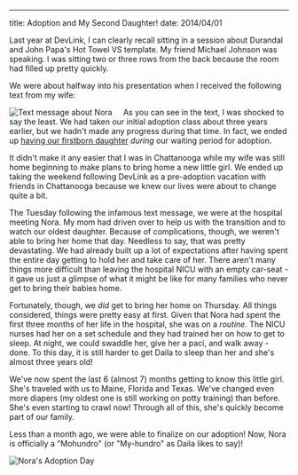 ---
title: Adoption and My Second Daughter!
date: 2014/04/01

Last year at DevLink, I can clearly recall sitting in a session about Durandal and John Papa's Hot Towel VS template. My friend Michael Johnson was speaking. I was sitting two or three rows from the back because the room had filled up pretty quickly. 

We were about halfway into his presentation when I received the following text from my wife:

<img src="https://s3.amazonaws.com/mohundro/blog/2014-04-01-nora-text.png" style="float: left; padding-right: 20px" alt="Text message about Nora" />

As you can see in the text, I was shocked to say the least. We had taken our initial adoption class about three years earlier, but we hadn't made any progress during that time. In fact, we ended up [having our firstborn daughter](/blog/2011/06/24/introducing-daila-joy/) *during* our waiting period for adoption.

It didn't make it any easier that I was in Chattanooga while my wife was still home beginning to make plans to bring home a new little girl. We ended up taking the weekend following DevLink as a pre-adoption vacation with friends in Chattanooga because we knew our lives were about to change quite a bit.

The Tuesday following the infamous text message, we were at the hospital meeting Nora. My mom had driven over to help us with the transition and to watch our oldest daughter. Because of complications, though, we weren't able to bring her home that day. Needless to say, that was pretty devastating. We had already built up a lot of expectations after having spent the entire day getting to hold her and take care of her. There aren't many things more difficult than leaving the hospital NICU with an empty car-seat - it gave us just a glimpse of what it might be like for many families who never get to bring their babies home.

Fortunately, though, we *did* get to bring her home on Thursday. All things considered, things were pretty easy at first. Given that Nora had spent the first three months of her life in the hospital, she was on a *routine*. The NICU nurses had her on a set schedule and they had trained her on how to get to sleep. At night, we could swaddle her, give her a paci, and walk away - done. To this day, it is still harder to get Daila to sleep than her and she's almost three years old!

We've now spent the last 6 (almost 7) months getting to know this little girl. She's traveled with us to Maine, Florida and Texas. We've changed even more diapers (my oldest one is still working on potty training) than before. She's even starting to crawl now! Through all of this, she's quickly become part of our family.

Less than a month ago, we were able to finalize on our adoption! Now, Nora is officially a "Mohundro" (or "My-hundro" as Daila likes to say)!

![Nora's Adoption Day](https://s3.amazonaws.com/mohundro/blog/2014-04-01-noras-adoption-day.jpg)
